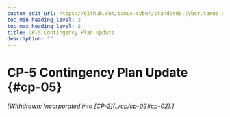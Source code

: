 ```yaml
---
custom_edit_url: https://github.com/tamus-cyber/standards.cyber.tamus.edu/tree/main/static/content/tamus.edu/TAMUS_profile.xml
toc_min_heading_level: 2
toc_max_heading_level: 2
title: CP-5 Contingency Plan Update
description: ""
---
```


# CP-5 Contingency Plan Update {#cp-05}

<prop xmlns="http://csrc.nist.gov/ns/oscal/1.0" name="status" value="withdrawn">
            <em>[Withdrawn: Incorporated into [CP-2](../cp/cp-02#cp-02).]</em>
         </prop>
         


